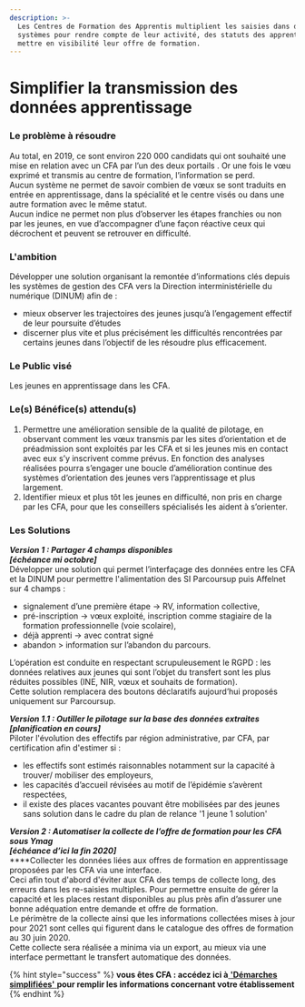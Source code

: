 ```yaml
---
description: >-
  Les Centres de Formation des Apprentis multiplient les saisies dans différents
  systèmes pour rendre compte de leur activité, des statuts des apprentis, et
  mettre en visibilité leur offre de formation.
---
```


# Simplifier la transmission des données apprentissage

### Le problème à résoudre 

Au total, en 2019, ce sont environ 220 000 candidats qui ont souhaité une mise en relation avec un CFA par l’un des deux portails . Or une fois le vœu exprimé et transmis au centre de formation, l’information se perd.   
Aucun système ne permet de savoir combien de vœux se sont traduits en entrée en apprentissage, dans la spécialité et le centre visés ou dans une autre formation avec le même statut.   
Aucun indice ne permet non plus d’observer les étapes franchies ou non par les jeunes, en vue d’accompagner d’une façon réactive ceux qui décrochent et peuvent se retrouver en difficulté.    


### L'ambition 

Développer une solution organisant la remontée d’informations clés depuis les systèmes de gestion des CFA vers la Direction interministérielle du numérique \(DINUM\) afin de : 

* mieux observer les trajectoires des jeunes jusqu’à l’engagement effectif de leur poursuite d’études
* discerner plus vite et plus précisément les difficultés rencontrées par certains jeunes dans l’objectif de les résoudre plus efficacement.   

### Le Public visé

Les jeunes en apprentissage dans les CFA.   


### Le\(s\) Bénéfice\(s\) attendu\(s\)

1. Permettre une amélioration sensible de la qualité de pilotage, en observant comment les vœux transmis par les sites d’orientation et de préadmission sont exploités par les CFA et si les jeunes mis en contact avec eux s’y inscrivent comme prévus.  En fonction des analyses réalisées pourra s’engager une boucle d’amélioration continue des systèmes d’orientation des jeunes vers l’apprentissage et plus largement.  
2. Identifier mieux et plus tôt les jeunes en difficulté, non pris en charge par les CFA, pour que les conseillers spécialisés les aident à s’orienter. 

### Les Solutions

_**Version 1 : Partager 4 champs disponibles   
\[échéance mi octobre\]**_   
Développer une solution qui permet l’interfaçage des données entre les CFA et la DINUM pour permettre l'alimentation des SI Parcoursup puis Affelnet sur 4 champs :  
- signalement d’une première étape -&gt; RV, information collective,   
- pré-inscription -&gt; vœux exploité, inscription comme stagiaire de la formation professionnelle \(voie scolaire\),   
- déjà apprenti -&gt; avec contrat signé  
- abandon &gt; information sur l’abandon du parcours.  
  
L’opération est conduite en respectant scrupuleusement le RGPD : les données relatives aux jeunes qui sont l’objet du transfert sont les plus réduites possibles \(INE, NIR, vœux et souhaits de formation\).   
Cette solution remplacera des boutons déclaratifs aujourd’hui proposés uniquement sur Parcoursup.

_**Version 1.1 : Outiller le pilotage sur la base des données extraites   
\[planification en cours\]**_  
Piloter l'évolution des effectifs par région administrative, par CFA, par certification afin d'estimer si :   
- les effectifs sont estimés raisonnables notamment sur la capacité à trouver/ mobiliser des employeurs,    
- les capacités d’accueil révisées au motif de l’épidémie s’avèrent respectées,   
- il existe des places vacantes pouvant être mobilisées par des jeunes sans solution dans le cadre du plan de relance  '1 jeune 1 solution'

_**Version 2 : Automatiser la collecte de l’offre de formation pour les CFA sous Ymag   
\[échéance d’ici la fin 2020\]**_  
****Collecter les données liées aux offres de formation en apprentissage proposées par les CFA via une interface.   
Ceci afin tout d'abord d'éviter aux CFA des temps de collecte long, des erreurs dans les re-saisies multiples. Pour permettre ensuite de gérer la capacité et les places restant disponibles au plus près afin d’assurer une bonne adéquation entre demande et offre de formation.  
Le périmètre de la collecte ainsi que les informations collectées mises à jour pour 2021 sont celles qui figurent dans le catalogue des offres de formation au 30 juin 2020.    
Cette collecte sera réalisée a minima via un export, au mieux via une interface permettant le transfert automatique des données.

{% hint style="success" %}
**vous êtes CFA : accédez ici à**[ **'Démarches simplifiées'** ](https://www.demarches-simplifiees.fr/commencer/simplification-transmission-donnees)**pour remplir les informations concernant votre établissement** 
{% endhint %}

